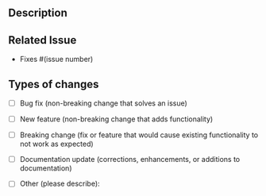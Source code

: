 ## Description
<!-- [Explain the changes you've made and the reason for this pull request. Provide enough context for reviewers to understand your changes.] -->

## Related Issue
<!-- If your pull request is related to an existing GitHub issue, link it here. -->

- Fixes #(issue number)

## Types of changes
- [ ] Bug fix (non-breaking change that solves an issue)
- [ ] New feature (non-breaking change that adds functionality)
- [ ] Breaking change (fix or feature that would cause existing functionality to not work as expected)
- [ ] Documentation update (corrections, enhancements, or additions to documentation)
- [ ] Other (please describe):

